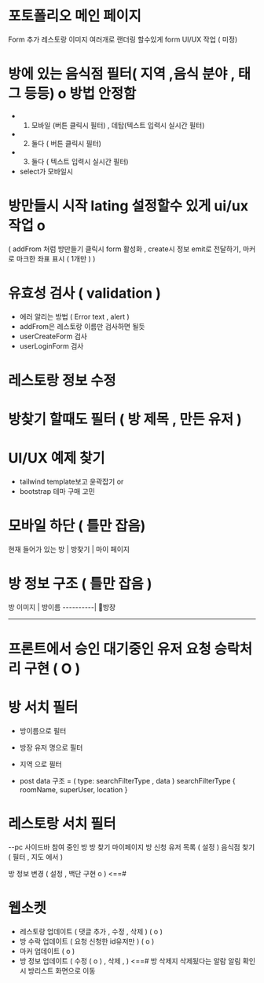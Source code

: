 # 포토폴리오 메인 페이지

Form 추가 레스토랑 이미지 여러개로 랜더링 할수있게 form UI/UX 작업 ( 미정)

# 방에 있는 음식점 필터( 지역 ,음식 분야 , 태그 등등) o 방법 안정함

- 1. 모바일 (버튼 클릭시 필터) , 데탑(텍스트 입력시 실시간 필터)
- 2. 둘다 ( 버튼 클릭시 필터)
- 3. 둘다 ( 텍스트 입력시 실시간 필터)
- select가 모바일시

# 방만들시 시작 lating 설정할수 있게 ui/ux작업 o

( addFrom 처럼 방만들기 클릭시 form 활성화 ,
create시 정보 emit로 전달하기,
마커로 마크한 좌표 표시 ( 1개만 )
)

# 유효성 검사 ( validation )

- 에러 알리는 방법 ( Error text , alert )
- addFrom은 레스토랑 이름만 검사하면 될듯
- userCreateForm 검사
- userLoginForm 검사

# 레스토랑 정보 수정

# 방찾기 할때도 필터 ( 방 제목 , 만든 유저 )

# UI/UX 예제 찾기

- tailwind template보고 윤곽잡기 or
- bootstrap 테마 구매 고민

# 모바일 하단 ( 틀만 잡음)

현재 들어가 있는 방 | 방찾기 | 마이 페이지

# 방 정보 구조 ( 틀만 잡음 )

방 이미지 | 방이름
----------| 👑방장

---

# 프론트에서 승인 대기중인 유저 요청 승락처리 구현 ( O )

# 방 서치 필터

- 방이름으로 필터
- 방장 유저 명으로 필터
- 지역 으로 필터

- post data 구조 = ( type: searchFilterType , data )
  searchFilterType {
  roomName,
  superUser,
  location
  }

# 레스토랑 서치 필터

--pc 사이드바
참여 중인 방
방 찾기
마이페이지
방 신청 유저 목록 ( 설정 )
음식점 찾기 ( 필터 , 지도 에서 )

방 정보 변경 ( 설정 , 백단 구현 o ) <==#

# 웹소켓

- 레스토랑 업데이트 ( 댓글 추가 , 수정 , 삭제 ) ( o )
- 방 수락 업데이트 ( 요청 신청한 id유저만 ) ( o )
- 마커 업데이트 ( o )
- 방 정보 업데이트 ( 수정 ( o ) , 삭제 , ) <==#
  방 삭제지 삭제됬다는 알람 알림
  확인시 방리스트 화면으로 이동
